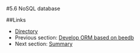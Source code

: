 #5.6 NoSQL database


##Links
- [Directory](preface.md)
- Previous section: [Develop ORM based on beedb](05.5.md)
- Next section: [Summary](05.7.md)